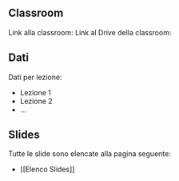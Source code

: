 ## Classroom

Link alla classroom: 
Link al Drive della classroom: 

## Dati

Dati per lezione: 
- Lezione 1
- Lezione 2
- ...

## Slides

Tutte le slide sono elencate alla pagina seguente:

- [[Elenco Slides]]